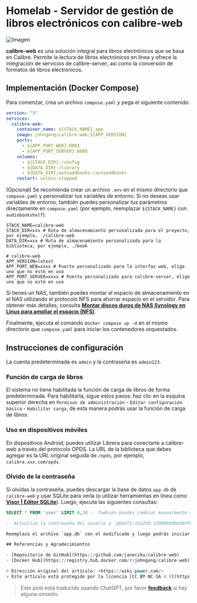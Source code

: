 # Homelab - Servidor de gestión de libros electrónicos con calibre-web

![Imagen](https://media.wiki-power.com/img/20210429125418.png)

**calibre-web** es una solución integral para libros electrónicos que se basa en Calibre. Permite la lectura de libros electrónicos en línea y ofrece la integración de servicios de calibre-server, así como la conversión de formatos de libros electrónicos.

## Implementación (Docker Compose)

Para comenzar, crea un archivo `compose.yaml` y pega el siguiente contenido:

```yaml title="compose.yaml"
version: "3"
services:
  calibre-web:
    container_name: ${STACK_NAME}_app
    image: johngong/calibre-web:${APP_VERSION}
    ports:
      - ${APP_PORT_WEB}:8083
      - ${APP_PORT_SERVER}:8080
    volumes:
      - ${STACK_DIR}:/config
      - ${DATA_DIR}:/library
      - ${DATA_DIR}/autoaddbooks:/autoaddbooks
    restart: unless-stopped
```

(Opcional) Se recomienda crear un archivo `.env` en el mismo directorio que `compose.yaml` y personalizar tus variables de entorno. Si no deseas usar variables de entorno, también puedes personalizar tus parámetros directamente en `compose.yaml` (por ejemplo, reemplazar `${STACK_NAME}` con `audiobookshelf`).

```dotenv title=".env"
STACK_NAME=calibre-web
STACK_DIR=xxx # Ruta de almacenamiento personalizada para el proyecto, por ejemplo, ./calibre-web
DATA_DIR=xxx # Ruta de almacenamiento personalizada para la biblioteca, por ejemplo, ./book

# calibre-web
APP_VERSION=latest
APP_PORT_WEB=xxxx # Puerto personalizado para la interfaz web, elige uno que no esté en uso
APP_PORT_SERVER=xxxx # Puerto personalizado para calibre-server, elige uno que no esté en uso
```

Si tienes un NAS, también puedes montar el espacio de almacenamiento en el NAS utilizando el protocolo NFS para ahorrar espacio en el servidor. Para obtener más detalles, consulta [**Montar discos duros de NAS Synology en Linux para ampliar el espacio (NFS)**](https://wiki-power.com/Linux%E4%B8%8B%E6%8C%82%E8%BD%BD%E7%BE%A4%E6%99%96NAS%E7%A1%AC%E7%9B%98%E6%8B%93%E5%B1%95%E7%A9%BA%E9%97%B4%EF%BC%88NFS%EF%BC%89/).

Finalmente, ejecuta el comando `docker compose up -d` en el mismo directorio que `compose.yaml` para iniciar los contenedores orquestados.

## Instrucciones de configuración

La cuenta predeterminada es `admin` y la contraseña es `admin123`.

### Función de carga de libros

El sistema no tiene habilitada la función de carga de libros de forma predeterminada. Para habilitarla, sigue estos pasos: haz clic en la esquina superior derecha en `Permisos de administración` - `Editar configuración básica` - `Habilitar carga`, de esta manera podrás usar la función de carga de libros.

### Uso en dispositivos móviles

En dispositivos Android, puedes utilizar Librera para conectarte a calibre-web a través del protocolo OPDS. La URL de la biblioteca que debes agregar es la URL original seguida de `/opds`, por ejemplo, `calibre.xxx.com/opds`.

### Olvido de la contraseña

Si olvidas la contraseña, puedes descargar la base de datos `app.db` de `calibre-web` y usar SQLite para verla (o utilizar herramientas en línea como [**Visor | Editor SQLite**](https://www.lzltool.com/sqlite-viewer)). Luego, ejecuta las siguientes consultas:

```sql
SELECT * FROM 'user' LIMIT 0,30 -- También puedes cambiar manualmente a la tabla llamada 'user'
```

```sql
-- Actualiza la contraseña del usuario a 'pbkdf2:sha256:150000$ODedbYPS$4d1bd12adb1eb63f78e49873cbfc731e35af178cb9eb6b8b62c09dcf8db76670' donde el nombre sea 'xxx'; -- Reemplaza 'xxx' con tu nombre de usuario actual

Reemplaza el archivo `app.db` con el modificado y luego podrás iniciar sesión con la nueva contraseña 'hello'.

## Referencias y Agradecimientos

- [Repositorio de GitHub](https://github.com/janeczku/calibre-web)
- [Docker Hub](https://registry.hub.docker.com/r/johngong/calibre-web)

> Dirección original del artículo: <https://wiki-power.com/>
> Este artículo está protegido por la licencia [CC BY-NC-SA 4.0](https://creativecommons.org/licenses/by/4.0/deed.zh). Si desea reproducirlo, por favor indique la fuente.
```

> Este post está traducido usando ChatGPT, por favor [**feedback**](https://github.com/linyuxuanlin/Wiki_MkDocs/issues/new) si hay alguna omisión.
